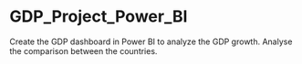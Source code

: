 # GDP_Project_Power_BI
Create the GDP dashboard in Power BI to analyze the GDP growth. Analyse the comparison between the countries.

